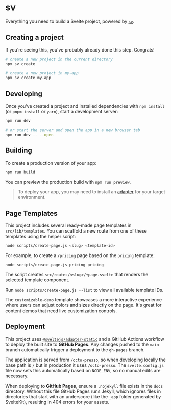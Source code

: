 # sv

Everything you need to build a Svelte project, powered by [`sv`](https://github.com/sveltejs/cli).

## Creating a project

If you're seeing this, you've probably already done this step. Congrats!

```bash
# create a new project in the current directory
npx sv create

# create a new project in my-app
npx sv create my-app
```

## Developing

Once you've created a project and installed dependencies with `npm install` (or `pnpm install` or `yarn`), start a development server:

```bash
npm run dev

# or start the server and open the app in a new browser tab
npm run dev -- --open
```

## Building

To create a production version of your app:

```bash
npm run build
```

You can preview the production build with `npm run preview`.

> To deploy your app, you may need to install an [adapter](https://svelte.dev/docs/kit/adapters) for your target environment.

## Page Templates

This project includes several ready-made page templates in `src/lib/templates`.
You can scaffold a new route from one of these templates using the helper script:

```bash
node scripts/create-page.js <slug> <template-id>
```

For example, to create a `/pricing` page based on the `pricing` template:

```bash
node scripts/create-page.js pricing pricing
```

The script creates `src/routes/<slug>/+page.svelte` that renders the selected template component.

Run `node scripts/create-page.js --list` to view all available template IDs.

The `customizable-demo` template showcases a more interactive experience where
users can adjust colors and sizes directly on the page. It's great for content
demos that need live customization controls.

## Deployment

This project uses [`@sveltejs/adapter-static`](https://github.com/sveltejs/kit/tree/master/packages/adapter-static) and a GitHub Actions workflow to deploy the built site to **GitHub Pages**. Any changes pushed to the `main` branch automatically trigger a deployment to the `gh-pages` branch.

The application is served from `/octo-presso`, so when developing locally the base path is `/` but in production it uses `/octo-presso`.
The `svelte.config.js` file now sets this automatically based on `NODE_ENV`, so no manual edits are necessary.

When deploying to **GitHub Pages**, ensure a `.nojekyll` file exists in the `docs` directory. Without this file GitHub Pages runs Jekyll, which ignores files in directories that start with an underscore (like the `_app` folder generated by SvelteKit), resulting in 404 errors for your assets.
